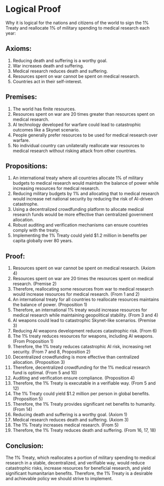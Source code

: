 # Logical Proof

Why it is logical for the nations and citizens of the world to sign the 1% Treaty and reallocate 1% of military spending to medical research each year:

## Axioms:

1. Reducing death and suffering is a worthy goal.
2. War increases death and suffering.
3. Medical research reduces death and suffering.
4. Resources spent on war cannot be spent on medical research.
5. Countries act in their self-interest.

## Premises:

1. The world has finite resources.
2. Resources spent on war are 20 times greater than resources spent on medical research.
3. AI technology developed for warfare could lead to catastrophic outcomes like a Skynet scenario.
4. People generally prefer resources to be used for medical research over warfare.
5. No individual country can unilaterally reallocate war resources to medical research without risking attack from other countries.

## Propositions:

1. An international treaty where all countries allocate 1% of military budgets to medical research would maintain the balance of power while increasing resources for medical research.
2. Reducing military budgets by 1% and allocating that to medical research would increase net national security by reducing the risk of AI-driven catastrophe.
3. Using a decentralized crowdfunding platform to allocate medical research funds would be more effective than centralized government allocation.
4. Robust auditing and verification mechanisms can ensure countries comply with the treaty.
5. Implementing the 1% Treaty could yield \$1.2 million in benefits per capita globally over 80 years.

## Proof:

1. Resources spent on war cannot be spent on medical research. (Axiom 4)
2. Resources spent on war are 20 times the resources spent on medical research. (Premise 2)
3. Therefore, reallocating some resources from war to medical research would increase resources for medical research. (From 1 and 2)
4. An international treaty for all countries to reallocate resources maintains the balance of power. (Proposition 1)
5. Therefore, an international 1% treaty would increase resources for medical research while maintaining geopolitical stability. (From 3 and 4)
6. AI weapons could lead to catastrophic Skynet-like scenarios. (Premise 3)
7. Reducing AI weapons development reduces catastrophic risk. (From 6)
8. The 1% treaty reduces resources for weapons, including AI weapons. (From Proposition 1)
9. Therefore, the 1% treaty reduces catastrophic AI risk, increasing net security. (From 7 and 8, Proposition 2)
10. Decentralized crowdfunding is more effective than centralized allocation. (Proposition 3)
11. Therefore, decentralized crowdfunding for the 1% medical research fund is optimal. (From 5 and 10)
12. Auditing and verification ensure compliance. (Proposition 4)
13. Therefore, the 1% Treaty is executable in a verifiable way. (From 5 and 12)
14. The 1% Treaty could yield \$1.2 million per person in global benefits. (Proposition 5)
15. Therefore, the 1% Treaty provides significant net benefits to humanity. (From 14)
16. Reducing death and suffering is a worthy goal. (Axiom 1)
17. Medical research reduces death and suffering. (Axiom 3)
18. The 1% Treaty increases medical research. (From 5)
19. Therefore, the 1% Treaty reduces death and suffering. (From 16, 17, 18)

## Conclusion:

The 1% Treaty, which reallocates a portion of military spending to medical research in a stable, decentralized, and verifiable way, would reduce catastrophic risks, increase resources for beneficial research, and yield significant humanitarian benefits. Therefore, the 1% Treaty is a desirable and achievable policy we should strive to implement.

